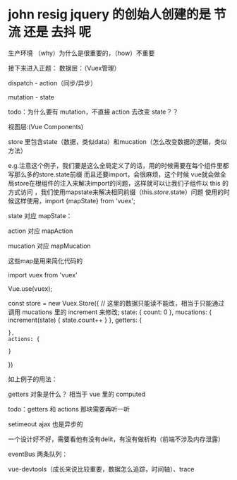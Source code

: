# john resig jquery 的创始人创建的是 节流 还是 去抖 呢


<!-- Vuex详解 -->
<!-- 大前端时代 -->

<!-- 数据流管理 -->

<!-- 为什么要vuex？？，vuex是必须要用吗 -->
<!-- 如果不需要用redux，就不要用redux/mbox， 因为需要框架加载-->

<!-- 作用：全局通信，数据持久化，复用数据 -->

<!-- Axjs，最有代表意义的数据流 -->

<!-- 怎样让落地页打开更快，做ssr（server side rendering） -->

<!-- 如果不用ssr，怎么做页面的快速渲染 -->
<!-- 做一些组件，请求数据，塞数据，页面渲染 -->

<!-- sp 单页页面 -->

<!-- 最 low 的面试官会怎么用？ -->
<!-- 不问语法：会就会，不会就不会，问不出这个人的能力是怎么样的？ -->

<!-- 没几个用ts用的好的，ts最多用个深层校验 -->

生产环境
（why）为什么是很重要的，（how）不重要


<!-- 多人协作，更好的管理数据流，为了组织架构更合理清晰 -->

<!-- 重点关注用Vuex有什么收获 -->

<!-- devtools（本来也是个前端），整个数据流都会被追踪 -->

<!-- 一、简单的状态管理起步如何使用 -->
<!-- 二、flux的核心eventBus（这个东西的数据和逻辑永远是单向流动的），这个东西是通过pub/sub模式来做的 -->

<!-- 不同的框架会做不同的处理 -->

<!-- 吹牛逼，吹着吹着就成了领导 -->

<!-- action -> store -> view -->

接下来进入正题：
数据层：（Vuex管理）
<!-- action mucation state -->
<!-- 重点解释这三个名词 -->

dispatch - action（同步/异步）

mutation - state

todo：为什么要有 mutation，不直接 action 去改变 state？？

视图层:(Vue Components)


<!-- 信断点还是信console -->

<!-- vue和react的区别是，vue怎么写都不会太差，react会写出参差不齐的东西 -->

store 里包含state（数据，类似data）和mucation（怎么改变数据的逻辑，类似方法）

e.g.注意这个例子，我们要是这么全局定义了的话，用的时候需要在每个组件里都写那么多的store.state前缀 而且还要import，会很麻烦，这个时候
vue就会做全局store在根组件的注入来解决import的问题，这样就可以让我们子组件以 this 的方式访问 ，我们使用mapstate来解决相同前缀（this.$store.$state）问题
使用的时候这样使用，import {mapState} from 'vuex';

state 对应 mapState：

action 对应 mapAction

mucation 对应 mapMucation

这些map是用来简化代码的


import vuex from 'vuex'

Vue.use(vuex);

const store = new Vuex.Store({
    // 这里的数据只能读不能改，相当于只能通过调用 mucations 里的 increment 来修改;
    state: {
        count: 0
    },
    mucations: {
        increment(state) {
            state.count++
        }
    },
    getters: {

    },
    actions: {

    }
})



如上例子的用法：
<!-- mutation 使用的时候是这样
读取方法
store.commit(increment);  放在某个回调函数中
读取数据
(store.state.count)  放在view 中 --> 


<!--重点： 设计普通框架，普通的类，怎么在js当中设置一个只读属性 -->


<!-- 能在数据层处理的事情，尽量不要放到视图层 -->

<!-- 删除冗余代码，这是第一眼让别人发现low的地方 -->

<!-- getters -->

getters 对象是什么？ 相当于 vue 里的 computed

<!-- 传一大堆参数好，还是传一个对象参数好 -->

todo：getters 和 actions 那块需要再听一听

setimeout ajax 也是异步的

<!-- promise 再强调一遍字面意思：将来要发生但是还没发生的事情 -->

一个设计好不好，需要看他有没有delit，有没有做析构（前端不涉及内存泄露）


eventBus 两条队列：

vue-devtools（成长来说比较重要，数据怎么追踪，时间轴）、trace

